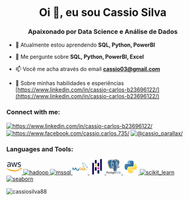 <h1 align="center">Oi 👋, eu sou Cassio Silva</h1>
<h3 align="center">Apaixonado por Data Science e Análise de Dados</h3>

- 🌱 Atualmente estou aprendendo **SQL, Python, PowerBI**

- 💬 Me pergunte sobre **SQL, Python, PowerBI, Excel**

- 📫 Você me acha através do email **cassio03@gmail.com**

- 📄 Sobre minhas habilidades e esperiências [https://www.linkedin.com/in/cassio-carlos-b23696122/](https://www.linkedin.com/in/cassio-carlos-b23696122/)

<h3 align="left">Connect with me:</h3>
<p align="left">
<a href="https://linkedin.com/in/https://www.linkedin.com/in/cassio-carlos-b23696122/" target="blank"><img align="center" src="https://raw.githubusercontent.com/rahuldkjain/github-profile-readme-generator/master/src/images/icons/Social/linked-in-alt.svg" alt="https://www.linkedin.com/in/cassio-carlos-b23696122/" height="30" width="40" /></a>
<a href="https://fb.com/https://www.facebook.com/cassio.carlos.735/" target="blank"><img align="center" src="https://raw.githubusercontent.com/rahuldkjain/github-profile-readme-generator/master/src/images/icons/Social/facebook.svg" alt="https://www.facebook.com/cassio.carlos.735/" height="30" width="40" /></a>
<a href="https://instagram.com/@cassio_parallax/" target="blank"><img align="center" src="https://raw.githubusercontent.com/rahuldkjain/github-profile-readme-generator/master/src/images/icons/Social/instagram.svg" alt="@cassio_parallax/" height="30" width="40" /></a>
</p>

<h3 align="left">Languages and Tools:</h3>
<p align="left"> <a href="https://aws.amazon.com" target="_blank" rel="noreferrer"> <img src="https://raw.githubusercontent.com/devicons/devicon/master/icons/amazonwebservices/amazonwebservices-original-wordmark.svg" alt="aws" width="40" height="40"/> </a> <a href="https://hadoop.apache.org/" target="_blank" rel="noreferrer"> <img src="https://www.vectorlogo.zone/logos/apache_hadoop/apache_hadoop-icon.svg" alt="hadoop" width="40" height="40"/> </a> <a href="https://www.microsoft.com/en-us/sql-server" target="_blank" rel="noreferrer"> <img src="https://www.svgrepo.com/show/303229/microsoft-sql-server-logo.svg" alt="mssql" width="40" height="40"/> </a> <a href="https://www.mysql.com/" target="_blank" rel="noreferrer"> <img src="https://raw.githubusercontent.com/devicons/devicon/master/icons/mysql/mysql-original-wordmark.svg" alt="mysql" width="40" height="40"/> </a> <a href="https://pandas.pydata.org/" target="_blank" rel="noreferrer"> <img src="https://raw.githubusercontent.com/devicons/devicon/2ae2a900d2f041da66e950e4d48052658d850630/icons/pandas/pandas-original.svg" alt="pandas" width="40" height="40"/> </a> <a href="https://www.postgresql.org" target="_blank" rel="noreferrer"> <img src="https://raw.githubusercontent.com/devicons/devicon/master/icons/postgresql/postgresql-original-wordmark.svg" alt="postgresql" width="40" height="40"/> </a> <a href="https://www.python.org" target="_blank" rel="noreferrer"> <img src="https://raw.githubusercontent.com/devicons/devicon/master/icons/python/python-original.svg" alt="python" width="40" height="40"/> </a> <a href="https://scikit-learn.org/" target="_blank" rel="noreferrer"> <img src="https://upload.wikimedia.org/wikipedia/commons/0/05/Scikit_learn_logo_small.svg" alt="scikit_learn" width="40" height="40"/> </a> <a href="https://seaborn.pydata.org/" target="_blank" rel="noreferrer"> <img src="https://seaborn.pydata.org/_images/logo-mark-lightbg.svg" alt="seaborn" width="40" height="40"/> </a> </p>

<p><img align="center" src="https://github-readme-stats.vercel.app/api/top-langs?username=cassiosilva88&show_icons=true&locale=en&layout=compact" alt="cassiosilva88" /></p>









<!---

- 👋 Oi, eu sou Cassio Silva ou pode me chamar pelo @cassiosilva88
- 👀 I’m interested in ...
- 🌱 I’m currently learning ...
- 💞️ I’m looking to collaborate on ...
- 📫 How to reach me ...


cassiosilva88/cassiosilva88 is a ✨ special ✨ repository because its `README.md` (this file) appears on your GitHub profile.
You can click the Preview link to take a look at your changes.
--->

